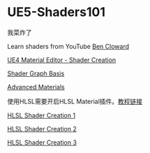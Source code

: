 # UE5-Shaders101

我菜炸了

Learn shaders from YouTube [Ben Cloward](https://www.youtube.com/@BenCloward)

[UE4 Material Editor - Shader Creation](https://www.youtube.com/playlist?list=PL78XDi0TS4lFlOVKsNC6LR4sCQhetKJqs)

[Shader Graph Basis](https://www.youtube.com/playlist?list=PL78XDi0TS4lEBWa2Hpzg2SRC5njCcKydl)

[Advanced Materials](https://www.youtube.com/playlist?list=PL78XDi0TS4lGqHdLQGR2GHne85i9PebbN)

使用HLSL需要开启HLSL Material插件。[教程链接](https://wp.me/pd2QiM-47)

[HLSL Shader Creation 1](https://www.youtube.com/playlist?list=PL78XDi0TS4lEDHfahG4ddRwZ3AUrOIYcq)

[HLSL Shader Creation 2](https://www.youtube.com/playlist?list=PL78XDi0TS4lE772rZflLkFe-WdhYEV4WE)

[HLSL Shader Creation 3](https://www.youtube.com/playlist?list=PL78XDi0TS4lE6UnUO9OTC5M1Wo3bJLDe9)


